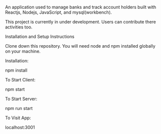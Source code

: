 An application used to manage banks and track account holders built with Reactjs, Nodejs, JavaScript, and mysql(workbench).

This project is currently in under development. Users can contribute there activities too.

Installation and Setup Instructions

Clone down this repository. You will need node and npm installed globally on your machine.

Installation:

npm install

To Start Client:

npm start

To Start Server:

npm run start

To Visit App:

localhost:3001
